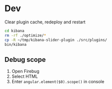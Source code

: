 # Dev
Clear plugin cache, redeploy and restart

```bash
cd kibana
rm -rf ./optimize/*
cp -R ~/tmp/kibana-slider-plugin ./src/plugins/
bin/kibana
```

## Debug scope

1. Open Firebug
2. Select HTML
3. Enter `angular.element($0).scope()` in console